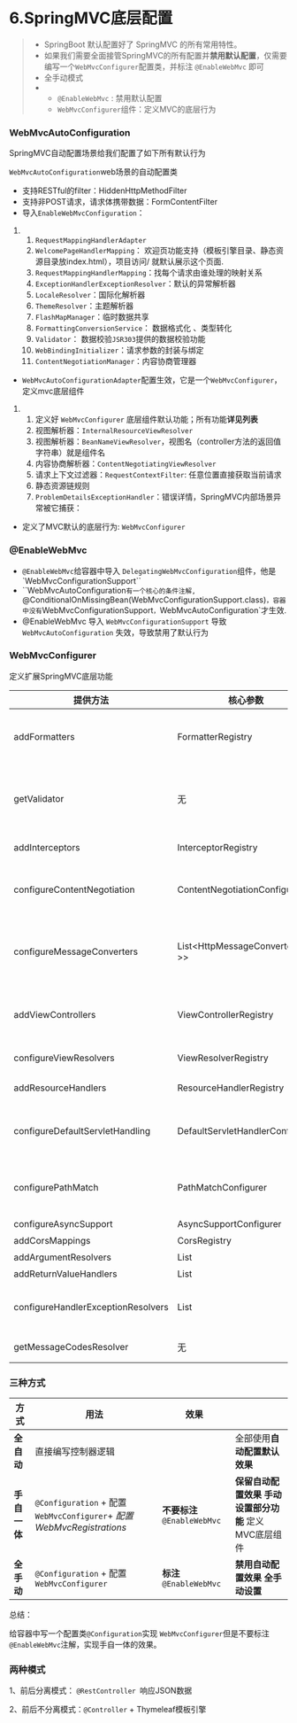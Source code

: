 # 6.SpringMVC底层配置

> - SpringBoot 默认配置好了 SpringMVC 的所有常用特性。
> - 如果我们需要全面接管SpringMVC的所有配置并**禁用默认配置**，仅需要编写一个`WebMvcConfigurer`配置类，并标注 `@EnableWebMvc` 即可
> - 全手动模式
> - + `@EnableWebMvc` : 禁用默认配置
>   + `WebMvcConfigurer`组件：定义MVC的底层行为
### WebMvcAutoConfiguration

SpringMVC自动配置场景给我们配置了如下所有默认行为

`WebMvcAutoConfiguration`web场景的自动配置类

+ 支持RESTful的filter：HiddenHttpMethodFilter
+ 支持非POST请求，请求体携带数据：FormContentFilter
+ 导入`EnableWebMvcConfiguration`：

1. 1. `RequestMappingHandlerAdapter`
   2. `WelcomePageHandlerMapping`： 欢迎页功能支持（模板引擎目录、静态资源目录放index.html），项目访问/ 就默认展示这个页面.
   3. `RequestMappingHandlerMapping`：找每个请求由谁处理的映射关系
   4. `ExceptionHandlerExceptionResolver`：默认的异常解析器 
   5. `LocaleResolver`：国际化解析器
   6. `ThemeResolver`：主题解析器
   7. `FlashMapManager`：临时数据共享
   8. `FormattingConversionService`： 数据格式化 、类型转化
   9. `Validator`： 数据校验`JSR303`提供的数据校验功能
   10. `WebBindingInitializer`：请求参数的封装与绑定
   11. `ContentNegotiationManager`：内容协商管理器

+ `WebMvcAutoConfigurationAdapter`配置生效，它是一个`WebMvcConfigurer`，定义mvc底层组件

1. 1. 定义好 `WebMvcConfigurer` 底层组件默认功能；所有功能**详见列表**
   2. 视图解析器：`InternalResourceViewResolver`
   3. 视图解析器：`BeanNameViewResolver`，视图名（controller方法的返回值字符串）就是组件名
   4. 内容协商解析器：`ContentNegotiatingViewResolver`
   5. 请求上下文过滤器：`RequestContextFilter`: 任意位置直接获取当前请求
   6. 静态资源链规则
   7. `ProblemDetailsExceptionHandler`：错误详情，SpringMVC内部场景异常被它捕获：


+ 定义了MVC默认的底层行为: `WebMvcConfigurer`

### @EnableWebMvc

+ `@EnableWebMvc`给容器中导入 `DelegatingWebMvcConfiguration`组件，他是 `WebMvcConfigurationSupport``
+ ``WebMvcAutoConfiguration`有一个核心的条件注解, `@ConditionalOnMissingBean(WebMvcConfigurationSupport.class)`，容器中没有`WebMvcConfigurationSupport`，`WebMvcAutoConfiguration`才生效.
+ @EnableWebMvc 导入 `WebMvcConfigurationSupport` 导致 `WebMvcAutoConfiguration` 失效，导致禁用了默认行为

### WebMvcConfigurer

定义扩展SpringMVC底层功能

| 提供方法                           | 核心参数                              | 功能                                                         | 默认                                                         |
| ---------------------------------- | ------------------------------------- | ------------------------------------------------------------ | ------------------------------------------------------------ |
| addFormatters                      | FormatterRegistry                     | **格式化器**：支持属性上@NumberFormat和@DatetimeFormat的数据类型转换 | GenericConversionService                                     |
| getValidator                       | 无                                    | **数据校验**：校验 Controller 上使用@Valid标注的参数合法性。需要导入starter-validator | 无                                                           |
| addInterceptors                    | InterceptorRegistry                   | **拦截器**：拦截收到的所有请求                               | 无                                                           |
| configureContentNegotiation        | ContentNegotiationConfigurer          | **内容协商**：支持多种数据格式返回。需要配合支持这种类型的HttpMessageConverter | 支持 json                                                    |
| configureMessageConverters         | List<HttpMessageConverter<?>>         | **消息转换器**：标注@ResponseBody的返回值会利用MessageConverter直接写出去 | 8 个，支持byte，string,multipart,resource，json              |
| addViewControllers                 | ViewControllerRegistry                | **视图映射**：直接将请求路径与物理视图映射。用于无 java 业务逻辑的直接视图页渲染 | 无 <mvc:view-controller>                                     |
| configureViewResolvers             | ViewResolverRegistry                  | **视图解析器**：逻辑视图转为物理视图                         | ViewResolverComposite                                        |
| addResourceHandlers                | ResourceHandlerRegistry               | **静态资源处理**：静态资源路径映射、缓存控制                 | ResourceHandlerRegistry                                      |
| configureDefaultServletHandling    | DefaultServletHandlerConfigurer       | **默认 Servlet**：可以覆盖 Tomcat 的DefaultServlet。让DispatcherServlet拦截/ | 无                                                           |
| configurePathMatch                 | PathMatchConfigurer                   | **路径匹配**：自定义 URL 路径匹配。可以自动为所有路径加上指定前缀，比如 /api | 无                                                           |
| configureAsyncSupport              | AsyncSupportConfigurer                | **异步支持**：                                               | TaskExecutionAutoConfiguration                               |
| addCorsMappings                    | CorsRegistry                          | **跨域**：                                                   | 无                                                           |
| addArgumentResolvers               | List<HandlerMethodArgumentResolver>   | **参数解析器**：                                             | mvc 默认提供                                                 |
| addReturnValueHandlers             | List<HandlerMethodReturnValueHandler> | **返回值解析器**：                                           | mvc 默认提供                                                 |
| configureHandlerExceptionResolvers | List<HandlerExceptionResolver>        | **异常处理器**：                                             | 默认 3 个 ExceptionHandlerExceptionResolver ResponseStatusExceptionResolver DefaultHandlerExceptionResolver |
| getMessageCodesResolver            | 无                                    | **消息码解析器**：国际化使用                                 | 无                                                           |

### 三种方式

| 方式         | 用法                                                         | 效果                         |                                                           |
| ------------ | ------------------------------------------------------------ | ---------------------------- | --------------------------------------------------------- |
| **全自动**   | 直接编写控制器逻辑                                           |                              | 全部使用**自动配置默认效果**                              |
| **手自一体** | `@Configuration` +   配置`WebMvcConfigurer`+ *配置 WebMvcRegistrations* | **不要标注** `@EnableWebMvc` | **保留自动配置效果** **手动设置部分功能** 定义MVC底层组件 |
| **全手动**   | `@Configuration` +   配置`WebMvcConfigurer`                  | **标注** `@EnableWebMvc`     | **禁用自动配置效果** **全手动设置**                       |

总结：

给容器中写一个配置类`@Configuration`实现 `WebMvcConfigurer`但是不要标注 `@EnableWebMvc`注解，实现手自一体的效果。

### 两种模式

1、前后分离模式： `@RestController `响应JSON数据

2、前后不分离模式：`@Controller` + Thymeleaf模板引擎